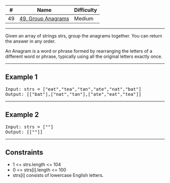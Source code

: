 | #   | Name                                                                            | Difficulty |
| --- | ------------------------------------------------------------------------------- | ---------- |
| 49  | [49. Group Anagrams](https://leetcode.com/problems/group-anagrams/description/) | Medium     |

---

Given an array of strings strs, group the anagrams together. You can return the answer in any order.

An Anagram is a word or phrase formed by rearranging the letters of a different word or phrase, typically using all the original letters exactly once.

---

## Example 1

<pre>
Input: strs = ["eat","tea","tan","ate","nat","bat"]
Output: [["bat"],["nat","tan"],["ate","eat","tea"]]
</pre>

---

## Example 2

<pre>
Input: strs = [""]
Output: [[""]]
</pre>

---

## Constraints

- 1 <= strs.length <= 104
- 0 <= strs[i].length <= 100
- strs[i] consists of lowercase English letters.
